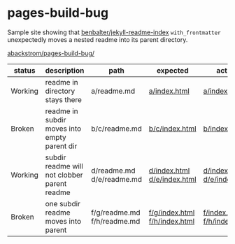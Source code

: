 # pages-build-bug

Sample site showing that [benbalter/jekyll-readme-index](https://github.com/benbalter/jekyll-readme-index) `with_frontmatter` unexpectedly moves a nested readme into its parent directory.

[abackstrom/pages-build-bug/](https://github.com/abackstrom/pages-build-bug/)

<table>
<thead>
<tr>
<th>status</th>
<th>description</th>
<th>path</th>
<th>expected</th>
<th>actual</th>
</tr>
</thead>
<tbody>
<tr>
<td>Working</td>
<td>readme in directory stays there</td>
<td nowrap>a/readme.md</td>
<td nowrap><a href="a/index.html">a/index.html</a></td>
<td nowrap><a href="a/index.html">a/index.html</a></td>
</tr>
<tr>
<td>Broken</td>
<td>readme in subdir moves into empty parent dir</td>
<td nowrap>b/c/readme.md</td>
<td nowrap><a href="b/c/index.html">b/c/index.html</a></td>
<td nowrap><a href="b/index.html">b/index.html</a></td>
</tr>
<tr>
<td>Working</td>
<td>subdir readme will not clobber parent readme</td>
<td nowrap>d/readme.md<br>d/e/readme.md</td>
<td nowrap><a href="d/index.html">d/index.html</a><br><a href="d/e/index.html">d/e/index.html</a></td>
<td nowrap><a href="d/index.html">d/index.html</a><br><a href="d/e/index.html">d/e/index.html</a></td>
</tr>
<tr>
<td>Broken</td>
<td>one subdir readme moves into parent</td>
<td nowrap>f/g/readme.md<br>f/h/readme.md</td>
<td nowrap><a href="f/g/index.html">f/g/index.html</a><br><a href="f/h/index.html">f/h/index.html</a></td>
<td nowrap><a href="f/index.html">f/index.html</a><br><a href="f/h/index.html">f/h/index.html</a></td>
</tr>
</tbody>
</table>


